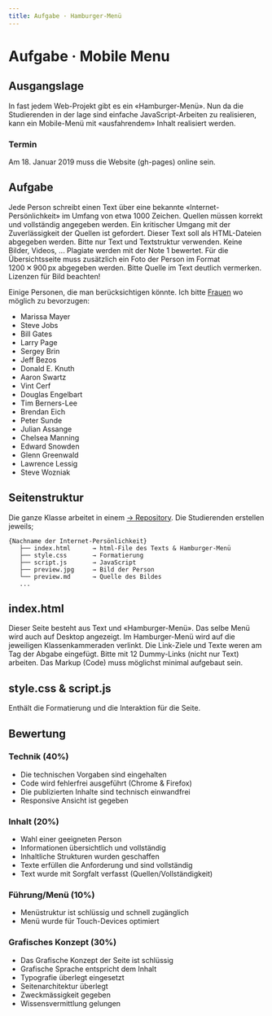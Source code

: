 ```yaml
---
title: Aufgabe · Hamburger-Menü
---
```


# Aufgabe · Mobile Menu


## Ausgangslage
In fast jedem Web-Projekt gibt es ein «Hamburger-Menü». Nun da die Studierenden in der lage sind einfache JavaScript-Arbeiten zu realisieren, kann ein Mobile-Menü mit «ausfahrendem» Inhalt realisiert werden.

### Termin
Am 18. Januar 2019 muss die Website (gh-pages) online sein.

## Aufgabe
Jede Person schreibt einen Text über eine bekannte «Internet-Persönlichkeit» im Umfang von etwa 1000 Zeichen. Quellen müssen korrekt und vollständig angegeben werden. Ein kritischer Umgang mit der Zuverlässigkeit der Quellen ist gefordert. Dieser Text soll als HTML-Dateien abgegeben werden. Bitte nur Text und Textstruktur verwenden. Keine Bilder, Videos, ... Plagiate werden mit der Note 1 bewertet. Für die Übersichtsseite muss zusätzlich ein Foto der Person im Format 1200 ✕ 900 px abgegeben werden. Bitte Quelle im Text deutlich vermerken. Lizenzen für Bild beachten!

Einige Personen, die man berücksichtigen könnte. Ich bitte [Frauen](https://en.wikipedia.org/wiki/Women_in_computing) wo möglich zu bevorzugen:
* Marissa Mayer
* Steve Jobs
* Bill Gates
* Larry Page
* Sergey Brin
* Jeff Bezos
* Donald E. Knuth
* Aaron Swartz
* Vint Cerf
* Douglas Engelbart
* Tim Berners-Lee
* Brendan Eich
* Peter Sunde
* Julian Assange
* Chelsea Manning
* Edward Snowden
* Glenn Greenwald
* Lawrence Lessig
* Steve Wozniak


## Seitenstruktur
Die ganze Klasse arbeitet in einem [→ Repository](https://github.com/logrinto/IAD2017.mobile-menu). Die Studierenden erstellen jeweils;

```
{Nachname der Internet-Persönlichkeit}
   ├── index.html      → html-File des Texts & Hamburger-Menü
   ├── style.css       → Formatierung
   ├── script.js       → JavaScript
   ├── preview.jpg     → Bild der Person
   └── preview.md      → Quelle des Bildes
   ...
```

## index.html
Dieser Seite besteht aus Text und «Hamburger-Menü». Das selbe Menü wird auch auf Desktop angezeigt. Im Hamburger-Menü wird auf die jeweiligen Klassenkammeraden verlinkt. Die Link-Ziele und Texte weren am Tag der Abgabe eingefügt. Bitte mit 12 Dummy-Links (nicht nur Text) arbeiten. Das Markup (Code) muss möglichst minimal aufgebaut sein.

## style.css & script.js
Enthält die Formatierung und die Interaktion für die Seite.


## Bewertung

### Technik (40%)

* Die technischen Vorgaben sind eingehalten
* Code wird fehlerfrei ausgeführt (Chrome & Firefox)
* Die publizierten Inhalte sind technisch einwandfrei
* Responsive Ansicht ist gegeben

### Inhalt (20%)
* Wahl einer geeigneten Person
* Informationen übersichtlich und vollständig
* Inhaltliche Strukturen wurden geschaffen
* Texte erfüllen die Anforderung und sind vollständig
* Text wurde mit Sorgfalt verfasst (Quellen/Vollständigkeit)

### Führung/Menü (10%)
* Menüstruktur ist schlüssig und schnell zugänglich
* Menü wurde für Touch-Devices optimiert

### Grafisches Konzept (30%)
* Das Grafische Konzept der Seite ist schlüssig
* Grafische Sprache entspricht dem Inhalt
* Typografie überlegt eingesetzt
* Seitenarchitektur überlegt
* Zweckmässigkeit gegeben
* Wissensvermittlung gelungen
